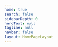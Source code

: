 ```yaml
---
home: true
search: false
sidebarDepth: 0
heroText: null
tagline: null
navbar: false
layout: HomePageLayout
---
```

<!-- <HomePageLayout /> -->
